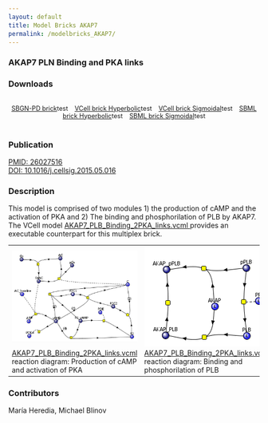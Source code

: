 ```yaml
---
layout: default
title: Model Bricks AKAP7
permalink: /modelbricks_AKAP7/
---
```

### AKAP7 PLN Binding and PKA links

### Downloads
<div class="img" style="font-size:90%; text-align:center;"><br />
 <a href="/modelbricks/PhosphorylationSBGN.graphml">SBGN-PD brick</a>test &ensp; 
 <a href="/modelbricks/Tyson_2003_1b.vcml">VCell brick Hyperbolic</a>test &ensp; 
 <a href="/modelbricks/Tyson_2003_1c.vcml">VCell brick Sigmoidal</a>test &ensp;
 <a href="/modelbricks/Tyson_2003_1b.xml">SBML brick Hyperbolic</a>test &ensp;
<a href="/modelbricks/Tyson_2003_1c.xml">SBML brick Sigmoidal</a>test
</div>
<br />

### Publication 

 <a href="https://www.ncbi.nlm.nih.gov/pubmed/?term=26027516">PMID: 26027516</a> <br />
 <a href="https://doi.org/10.1016/j.cellsig.2015.05.016">DOI: 10.1016/j.cellsig.2015.05.016</a><br />

### Description

This model is comprised of two modules 1) the production of cAMP and the activation of PKA and 2) The binding and phosphorilation of PLB by AKAP7. The VCell model <a href="/modelbricks/AKAP7_PLB_Binding_2PKA_links.vcml"> AKAP7_PLB_Binding_2PKA_links.vcml </a> provides an executable counterpart for this multiplex brick.

<table>
 <tr>
  <td>
   <img align="center" src="/images/modelbricks/cCAMPprod_PKAact.PNG" />
  </td>
  <td>
   <img align="center" src="/images/modelbricks/PLB_binding_phosph.PNG" />
  </td>
  <td>
   <img align="center" src="/images/modelbricks/Pathways-AKAP7.PNG" />
  </td>
 </tr>
  <tr>
  <td>
   <a href="AKAP7_PLB_Binding_2PKA_links.vcml">AKAP7_PLB_Binding_2PKA_links.vcml</a> reaction diagram: Production of cAMP and activation of PKA
  </td>
  <td>
   <a href="AKAP7_PLB_Binding_2PKA_links.vcml">AKAP7_PLB_Binding_2PKA_links.vcml</a> reaction diagram: Binding and phosphorilation of PLB
  </td>
  <td>
   VCell: Pathway diagram
  </td>
 </tr>
 </table>


### Contributors
María Heredia, Michael Blinov

 
